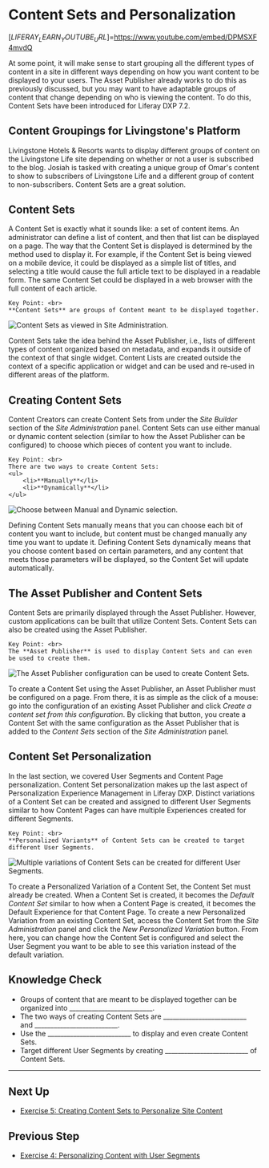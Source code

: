# Content Sets and Personalization

[$LIFERAY_LEARN_YOUTUBE_URL$]=https://www.youtube.com/embed/DPMSXF4mvdQ

At some point, it will make sense to start grouping all the different types of content in a site in different ways depending on how you want content to be displayed to your users. The Asset Publisher already works to do this as previously discussed, but you may want to have adaptable groups of content that change depending on who is viewing the content. To do this, Content Sets have been introduced for Liferay DXP 7.2.

## Content Groupings for Livingstone's Platform

Livingstone Hotels & Resorts wants to display different groups of content on the Livingstone Life site depending on whether or not a user is subscribed to the blog. Josiah is tasked with creating a unique group of Omar's content to show to subscribers of Livingstone Life and a different group of content to non-subscribers. Content Sets are a great solution.

## Content Sets

A Content Set is exactly what it sounds like: a set of content items. An administrator can define a list of content, and then that list can be displayed on a page. The way that the Content Set is displayed is determined by the method used to display it. For example, if the Content Set is being viewed on a mobile device, it could be displayed as a simple list of titles, and selecting a title would cause the full article text to be displayed in a readable form. The same Content Set could be displayed in a web browser with the full content of each article.

```{important}
Key Point: <br>
**Content Sets** are groups of Content meant to be displayed together.
```

![Content Sets as viewed in Site Administration.](./images/content-sets.png)

Content Sets take the idea behind the Asset Publisher, i.e., lists of different types of content organized based on metadata, and expands it outside of the context of that single widget. Content Lists are created outside the context of a specific application or widget and can be used and re-used in different areas of the platform.

## Creating Content Sets

Content Creators can create Content Sets from under the _Site Builder_ section of the _Site Administration_ panel. Content Sets can use either manual or dynamic content selection (similar to how the Asset Publisher can be configured) to choose which pieces of content you want to include.

```{important}
Key Point: <br>
There are two ways to create Content Sets:
<ul>
	<li>**Manually**</li>
	<li>**Dynamically**</li>
</ul>
```

![Choose between Manual and Dynamic selection.](./images/manual-dynamic.png)

Defining Content Sets manually means that you can choose each bit of content you want to include, but content must be changed manually any time you want to update it. Defining Content Sets dynamically means that you choose content based on certain parameters, and any content that meets those parameters will be displayed, so the Content Set will update automatically.

## The Asset Publisher and Content Sets

Content Sets are primarily displayed through the Asset Publisher. However, custom applications can be built that utilize Content Sets. Content Sets can also be created using the Asset Publisher.

```{important}
Key Point: <br>
The **Asset Publisher** is used to display Content Sets and can even be used to create them.
```

![The Asset Publisher configuration can be used to create Content Sets.](./images/asset-publisher-create-sets.png)

To create a Content Set using the Asset Publisher, an Asset Publisher must be configured on a page. From there, it is as simple as the click of a mouse: go into the configuration of an existing Asset Publisher and click _Create a content set from this configuration_. By clicking that button, you create a Content Set with the same configuration as the Asset Publisher that is added to the _Content Sets_ section of the _Site Administration_ panel.

## Content Set Personalization

In the last section, we covered User Segments and Content Page personalization. Content Set personalization makes up the last aspect of Personalization Experience Management in Liferay DXP. Distinct variations of a Content Set can be created and assigned to different User Segments similar to how Content Pages can have multiple Experiences created for different Segments.

```{important}
Key Point: <br>
**Personalized Variants** of Content Sets can be created to target different User Segments.
```

![Multiple variations of Content Sets can be created for different User Segments.](./images/personalized-variation.png)

To create a Personalized Variation of a Content Set, the Content Set must already be created. When a Content Set is created, it becomes the _Default Content Set_ similar to how when a Content Page is created, it becomes the Default Experience for that Content Page. To create a new Personalized Variation from an existing Content Set, access the Content Set from the _Site Administration_ panel and click the _New Personalized Variation_ button. From here, you can change how the Content Set is configured and select the User Segment you want to be able to see this variation instead of the default variation.

## Knowledge Check

* Groups of content that are meant to be displayed together can be organized into __________________________.
* The two ways of creating Content Sets are __________________________ and __________________________.
* Use the __________________________ to display and even create Content Sets.
* Target different User Segments by creating __________________________ of Content Sets.

---

## Next Up

* [Exercise 5: Creating Content Sets to Personalize Site Content](./exercise-5-create-content-sets-to-personalize-site-content.md)

## Previous Step

* [Exercise 4: Personalizing Content with User Segments](./exercise-4-personalizing-content-with-user-segments.md)